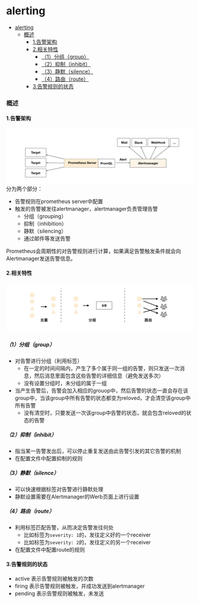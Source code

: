 # alerting

<!-- @import "[TOC]" {cmd="toc" depthFrom=1 depthTo=6 orderedList=false} -->
<!-- code_chunk_output -->

- [alerting](#alerting)
    - [概述](#概述)
      - [1.告警架构](#1告警架构)
      - [2.相关特性](#2相关特性)
        - [（1）分组（group）](#1分组group)
        - [（2）抑制（inhibit）](#2抑制inhibit)
        - [（3）静默（silence）](#3静默silence)
        - [（4）路由（route）](#4路由route)
      - [3.告警规则的状态](#3告警规则的状态)

<!-- /code_chunk_output -->

### 概述

#### 1.告警架构
![](./imgs/alertmanager_overview_01.png)
分为两个部分：
* 告警规则在prometheus server中配置
* 触发的告警被发往alertmanager，alertmanager负责管理告警
  * 分组（grouping）
  * 抑制（inhibition）
  * 静默（silencing）
  * 通过邮件等发送告警

Prometheus会周期性的对告警规则进行计算，如果满足告警触发条件就会向Alertmanager发送告警信息。

#### 2.相关特性
![](./imgs/alertmanager_overview_02.png)

##### （1）分组（group）
* 对告警进行分组（利用标签）
  * 在一定的时间间隔内，产生了多个属于同一组的告警，则只发送一次消息，然后消息里面包含这些告警的详细信息（避免发送多次）
  * 没有设置分组时，未分组的属于一组
* 当产生告警后，告警会加入相应的grouop中，然后告警的状态一直会存在该group中，当该group中所有告警的状态都变为reloved，才会清空该group中所有告警
  * 没有清空时，只要发送一次该group中告警的状态，就会包含reloved的状态的告警

##### （2）抑制（inhibit）
* 指当某一告警发出后，可以停止重复发送由此告警引发的其它告警的机制
* 在配置文件中配置抑制的规则

##### （3）静默（silence）
* 可以快速根据标签对告警进行静默处理
* 静默设置需要在Alertmanager的Werb页面上进行设置

##### （4）路由（route）
* 利用标签匹配告警，从而决定告警发往何处
  * 比如标签为`severity: 1`的，发往定义好的一个receiver
  * 比如标签为`severity: 2`的，发往定义的另一个receiver
* 在配置文件中配置route的规则

#### 3.告警规则的状态
* active
表示告警规则被触发的次数
* firing
表示告警规则被触发，并成功发送到alertmanager
* pending
表示告警规则被触发，未发送
